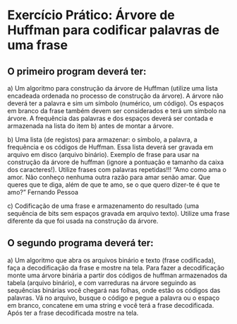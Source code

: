# Exercício Prático: Árvore de Huffman para codificar palavras de uma frase

## O primeiro program deverá ter: 

a) Um algoritmo para construção da árvore de Huffman (utilize uma lista encadeada 
ordenada no processo de construção da árvore). A árvore não deverá ter a palavra e sim 
um símbolo (numérico, um código). Os espaços em branco da frase também devem ser 
considerados e terá um símbolo na árvore. A frequência das palavras e dos espaços 
deverá ser contada e armazenada na lista do item b) antes de montar a árvore.

b) Uma lista (de registos) para armazenar: o símbolo, a palavra, a frequência e os códigos 
de Huffman. Essa lista deverá ser gravada em arquivo em disco (arquivo binário).
Exemplo de frase para usar na construção da árvore de huffman (ignore a pontuação e 
tamanho da caixa dos caracteres!). Utilize frases com palavras repetidas!!!
“Amo como ama o amor. Não conheço nenhuma outra razão para amar senão amar. 
Que queres que te diga, além de que te amo, se o que quero dizer-te é que te 
amo?” Fernando Pessoa

c) Codificação de uma frase e armazenamento do resultado (uma sequência de bits sem 
espaços gravada em arquivo texto). Utilize uma frase diferente da que foi usada na 
construção da árvore.

## O segundo programa deverá ter:

a) Um algoritmo que abra os arquivos binário e texto (frase codificada), faça a decodificação 
da frase e mostre na tela. Para fazer a decodificação monte uma árvore binária a partir 
dos códigos de huffman armazenados da tabela (arquivo binário), e com varreduras na 
árvore seguindo as sequências binárias você chegará nas folhas, onde estão os códigos 
das palavras. Vá no arquivo, busque o código e pegue a palavra ou o espaço em branco, 
concatene em uma string e você terá a frase decodificada. Após ter a frase decodificada 
mostre na tela.

